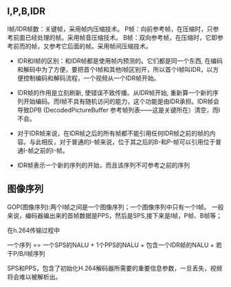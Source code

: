 ## I,P,B,IDR

I帧/IDR帧数：关键帧，采用帧内压缩技术。
P帧：向前参考帧，在压缩时，只参考前面已经处理的帧。采用帧音压缩技术。
B帧：双向参考帧，在压缩时，它即参考前而的帧，又参考它后面的帧。采用帧间压缩技术。

* IDR和I帧的区别：和IDR帧都是使用帧内预测的。它们都是同一个东西, 在编码和解码中为了方便，要把首个I帧和其他I帧区别开，所以首个I帧叫IDR，以方便控制编码和解码流程，一个视频从一个IDR帧开始。

* IDR帧的作用是立刻刷新, 使错误不致传播。从IDR帧开始, 重新算一个新的序列开始编码。而I帧不具有随机访问的能力，这个功能是由IDR承担。IDR帧会导致DPB (DecodedPictureBuffer 参考帧列表——这是关键所在）清空，而I不会。

* 对于IDR帧来说，在IDR帧之后的所有帧都不能引用任何IDR帧之前的帧的内容。与此相反，对于普通的I-帧来说，位于其之后的B-和P-帧可以引用位于普通I-帧之前的I-帧。

* IDR帧表示一个新的序列的开始，而且该序列不可参考之前的序列

## 图像序列
GOP(图像序列):两个I帧之间是一个图像序列；一个图像序列中只有一个I帧。
一般来说，编码器编出来的首帧数据是PPS，然后是SPS,接下来是I帧，P帧、B帧等；

在h.264传输过程中

一个序列 == 一个SPS的NALU + 1个PPS的NALU + 包含一个IDR帧的NALU + 若干P/B/I帧序列

SPS和PPS，包含了初始化H.264解码器所需要的重要信息参数，一旦丢失，视频将会难以被解析出。

